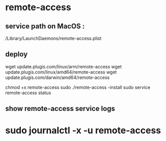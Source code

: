 # remote-access

## service path on MacOS :
/Library/LaunchDaemons/remote-access.plist

## deploy
wget update.plugis.com/linux/arm/remote-access
wget update.plugis.com/linux/amd64/remote-access
wget update.plugis.com/darwin/amd64/remote-access

chmod +x remote-access
sudo ./remote-access -install
sudo service remote-access status

## show remote-access service logs
# sudo journalctl -x -u remote-access
